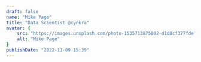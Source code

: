 ```yaml
---
draft: false
name: "Mike Page"
title: "Data Scientist @cynkra"
avatar: {
    src: "https://images.unsplash.com/photo-1535713875002-d1d0cf377fde?&fit=crop&w=280",
    alt: "Mike Page"
}
publishDate: "2022-11-09 15:39"
---
```

